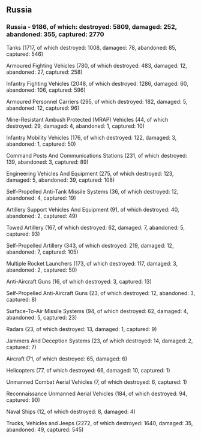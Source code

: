 
 
 ## Russia
 
 ### Russia - 9186, of which: destroyed: 5809, damaged: 252, abandoned: 355, captured: 2770

 

 

 Tanks (1717, of which destroyed: 1008, damaged: 78, abandoned: 85, captured: 546)

 Armoured Fighting Vehicles (780, of which destroyed: 483, damaged: 12, abandoned: 27, captured: 258)

 Infantry Fighting Vehicles (2048, of which destroyed: 1286, damaged: 60, abandoned: 106, captured: 596)

 Armoured Personnel Carriers (295, of which destroyed: 182, damaged: 5, abandoned: 12, captured: 96)

 Mine-Resistant Ambush Protected (MRAP) Vehicles (44, of which destroyed: 29, damaged: 4, abandoned: 1, captured: 10)

 Infantry Mobility Vehicles (176, of which destroyed: 122, damaged: 3, abandoned: 1, captured: 50)

 Command Posts And Communications Stations (231, of which destroyed: 139, abandoned: 3, captured: 89)

 Engineering Vehicles And Equipment (275, of which destroyed: 123, damaged: 5, abandoned: 39, captured: 108)

 Self-Propelled Anti-Tank Missile Systems (36, of which destroyed: 12, abandoned: 4, captured: 19)

 Artillery Support Vehicles And Equipment (91, of which destroyed: 40, abandoned: 2, captured: 49)

 Towed Artillery (167, of which destroyed: 62, damaged: 7, abandoned: 5, captured: 93)

 Self-Propelled Artillery (343, of which destroyed: 219, damaged: 12, abandoned: 7, captured: 105)

 Multiple Rocket Launchers (173, of which destroyed: 117, damaged: 3, abandoned: 2, captured: 50)

 Anti-Aircraft Guns (16, of which destroyed: 3, captured: 13)

 Self-Propelled Anti-Aircraft Guns (23, of which destroyed: 12, abandoned: 3, captured: 8)

 Surface-To-Air Missile Systems (94, of which destroyed: 62, damaged: 4, abandoned: 5, captured: 23)

 Radars (23, of which destroyed: 13, damaged: 1, captured: 9)

 Jammers And Deception Systems (23, of which destroyed: 14, damaged: 2, captured: 7)

 Aircraft (71, of which destroyed: 65, damaged: 6)

 Helicopters (77, of which destroyed: 66, damaged: 10, captured: 1)

 Unmanned Combat Aerial Vehicles (7, of which destroyed: 6, captured: 1)

 Reconnaissance Unmanned Aerial Vehicles (184, of which destroyed: 94, captured: 90)

 Naval Ships (12, of which destroyed: 8, damaged: 4)

 Trucks, Vehicles and Jeeps (2272, of which destroyed: 1640, damaged: 35, abandoned: 49, captured: 545)

